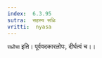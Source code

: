 ```yaml
---
index:  6.3.95
sutra:  सहस्य सध्रिः
vritti:  nyasa
---
```


`सध्रीचा` इति। पूर्ववदकारलोपः, दीर्घत्वं च।।

